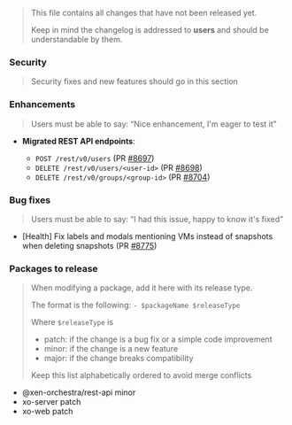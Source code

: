 > This file contains all changes that have not been released yet.
>
> Keep in mind the changelog is addressed to **users** and should be
> understandable by them.

### Security

> Security fixes and new features should go in this section

### Enhancements

> Users must be able to say: “Nice enhancement, I'm eager to test it”

- **Migrated REST API endpoints**:

    - `POST /rest/v0/users` (PR [#8697](https://github.com/vatesfr/xen-orchestra/pull/8697))
    - `DELETE /rest/v0/users/<user-id>` (PR [#8698](https://github.com/vatesfr/xen-orchestra/pull/8698))
    - `DELETE /rest/v0/groups/<group-id>` (PR [#8704](https://github.com/vatesfr/xen-orchestra/pull/8704))


### Bug fixes

> Users must be able to say: “I had this issue, happy to know it's fixed”

- [Health] Fix labels and modals mentioning VMs instead of snapshots when deleting snapshots (PR [#8775](https://github.com/vatesfr/xen-orchestra/pull/8775))

### Packages to release

> When modifying a package, add it here with its release type.
>
> The format is the following: `- $packageName $releaseType`
>
> Where `$releaseType` is
>
> - patch: if the change is a bug fix or a simple code improvement
> - minor: if the change is a new feature
> - major: if the change breaks compatibility
>
> Keep this list alphabetically ordered to avoid merge conflicts

<!--packages-start-->

- @xen-orchestra/rest-api minor
- xo-server patch
- xo-web patch

<!--packages-end-->
